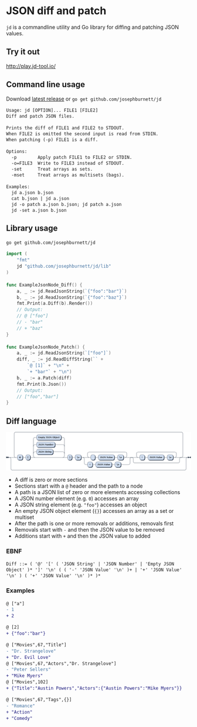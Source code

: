 # JSON diff and patch

`jd` is a commandline utility and Go library for diffing and patching JSON values.

## Try it out

http://play.jd-tool.io/

## Command line usage

Download [latest release](https://github.com/josephburnett/jd/releases/latest) or `go get github.com/josephburnett/jd`

```
Usage: jd [OPTION]... FILE1 [FILE2]
Diff and patch JSON files.

Prints the diff of FILE1 and FILE2 to STDOUT.
When FILE2 is omitted the second input is read from STDIN.
When patching (-p) FILE1 is a diff.

Options:
  -p        Apply patch FILE1 to FILE2 or STDIN.
  -o=FILE3  Write to FILE3 instead of STDOUT.
  -set      Treat arrays as sets.
  -mset     Treat arrays as multisets (bags).

Examples:
  jd a.json b.json
  cat b.json | jd a.json
  jd -o patch a.json b.json; jd patch a.json
  jd -set a.json b.json
```

## Library usage

`go get github.com/josephburnett/jd`

```Go
import (
	"fmt"
	jd "github.com/josephburnett/jd/lib"
)

func ExampleJsonNode_Diff() {
	a, _ := jd.ReadJsonString(`{"foo":"bar"}`)
	b, _ := jd.ReadJsonString(`{"foo":"baz"}`)
	fmt.Print(a.Diff(b).Render())
	// Output:
	// @ ["foo"]
	// - "bar"
	// + "baz"
}

func ExampleJsonNode_Patch() {
	a, _ := jd.ReadJsonString(`["foo"]`)
	diff, _ := jd.ReadDiffString(`` +
		`@ [1]` + "\n" +
		`+ "bar"` + "\n")
	b, _ := a.Patch(diff)
	fmt.Print(b.Json())
	// Output:
	// ["foo","bar"]
}
```

## Diff language

![Railroad diagram of EBNF](/ebnf.png)

- A diff is zero or more sections
- Sections start with a `@` header and the path to a node
- A path is a JSON list of zero or more elements accessing collections
- A JSON number element (e.g. `0`) accesses an array
- A JSON string element (e.g. `"foo"`) accesses an object
- An empty JSON object element (`{}`) accesses an array as a set or multiset
- After the path is one or more removals or additions, removals first
- Removals start with `-` and then the JSON value to be removed
- Additions start with `+` and then the JSON value to added

### EBNF

```EBNF
Diff ::= ( '@' '[' ( 'JSON String' | 'JSON Number' | 'Empty JSON Object' )* ']' '\n' ( ( '-' 'JSON Value' '\n' )+ | '+' 'JSON Value' '\n' ) ( '+' 'JSON Value' '\n' )* )*
```

### Examples

```DIFF
@ ["a"]
- 1
+ 2
```

```DIFF
@ [2]
+ {"foo":"bar"}
```

```DIFF
@ ["Movies",67,"Title"]
- "Dr. Strangelove"
+ "Dr. Evil Love"
@ ["Movies",67,"Actors","Dr. Strangelove"]
- "Peter Sellers"
+ "Mike Myers"
@ ["Movies",102]
+ {"Title":"Austin Powers","Actors":{"Austin Powers":"Mike Myers"}}
```

```DIFF
@ ["Movies",67,"Tags",{}]
- "Romance"
+ "Action"
+ "Comedy"
```
